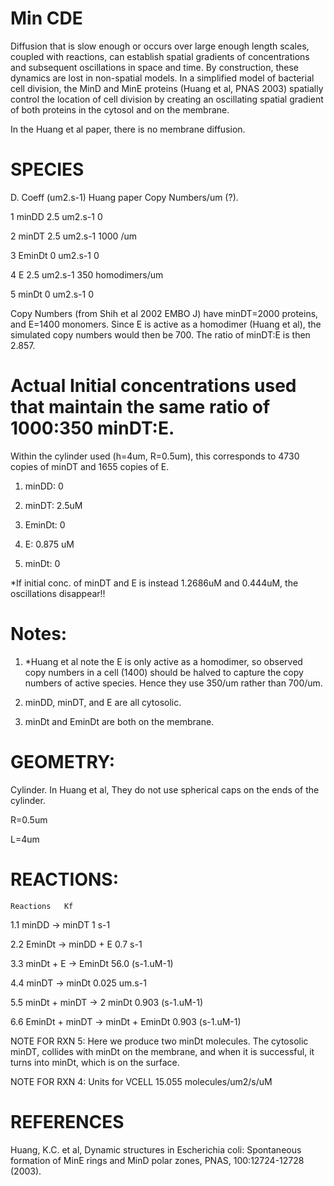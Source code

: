 # Min CDE

Diffusion that is slow enough or occurs over large enough length scales, coupled with reactions, can establish spatial gradients of concentrations and subsequent oscillations in space and time. By construction, these dynamics are lost in non-spatial models. In a simplified model of bacterial cell division, the MinD and MinE proteins (Huang et al, PNAS 2003) spatially control the location of cell division by creating an oscillating spatial gradient of both proteins in the cytosol and on the membrane. 

In the Huang et al paper, there is no membrane diffusion.	

# SPECIES     	
D. Coeff (um2.s-1)	Huang paper Copy Numbers/um (?).	


1	minDD	      	  2.5 um2.s-1  		0

2	minDT	     	   2.5 um2.s-1		1000 /um

3	EminDt  	    0 um2.s-1		0

4	E	           2.5 um2.s-1		350 homodimers/um	

5	minDt	   	   0 um2.s-1		0

Copy Numbers (from Shih et al 2002 EMBO J) have minDT=2000 proteins, and E=1400 monomers. Since E is active as a homodimer (Huang et al), the simulated copy numbers would then be 700. The ratio of minDT:E is then 2.857.

# Actual Initial concentrations used that maintain the same ratio of 1000:350 minDT:E. 
Within the cylinder used (h=4um, R=0.5um), this corresponds to 4730 copies of minDT and 1655 copies of E. 

1. minDD: 0

2. minDT: 2.5uM

3. EminDt: 0

4. E: 0.875 uM

5. minDt: 0

*If initial conc. of minDT and E is instead 1.2686uM and 0.444uM, the oscillations disappear!!


# Notes:
1. *Huang et al note the E is only active as a homodimer, so observed copy numbers in a cell (1400) should be halved to capture the copy numbers of active species. Hence they use 350/um rather than 700/um. 

2. minDD, minDT, and E are all cytosolic.
3. minDt and EminDt are both on the membrane.

# GEOMETRY: 
Cylinder. In Huang et al, They do not use spherical caps on the ends of the cylinder.

R=0.5um

L=4um


# REACTIONS:

	Reactions	Kf	
	
1.1	minDD -> minDT	                      1 s-1		

2.2	EminDt -> minDD + E	                  0.7 s-1		

3.3	minDt + E -> EminDt	                  56.0 (s-1.uM-1)	

4.4	minDT -> minDt	                      0.025 um.s-1	

5.5	minDt + minDT -> 2 minDt	            0.903 (s-1.uM-1)		

6.6	EminDt + minDT -> minDt + EminDt	    0.903 (s-1.uM-1)	



NOTE FOR RXN 5: Here we produce two minDt molecules. The cytosolic minDT, collides with minDt on the membrane, and when it is successful, it turns into minDt, which is on the surface.

NOTE FOR RXN 4: Units for VCELL 15.055 molecules/um2/s/uM





# REFERENCES
Huang, K.C. et al, Dynamic structures in Escherichia coli: Spontaneous formation of MinE rings and MinD polar zones, PNAS, 100:12724-12728 (2003).
